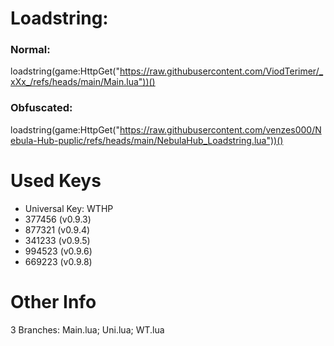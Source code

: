 # Loadstring:
### Normal:
loadstring(game:HttpGet("https://raw.githubusercontent.com/ViodTerimer/_xXx_/refs/heads/main/Main.lua"))()

### Obfuscated:
loadstring(game:HttpGet("https://raw.githubusercontent.com/venzes000/Nebula-Hub-puplic/refs/heads/main/NebulaHub_Loadstring.lua"))()

# Used Keys
- Universal Key: WTHP
- 377456 (v0.9.3)
- 877321 (v0.9.4)
- 341233 (v0.9.5)
- 994523 (v0.9.6)
- 669223 (v0.9.8)

# Other Info
3 Branches: Main.lua; Uni.lua; WT.lua
